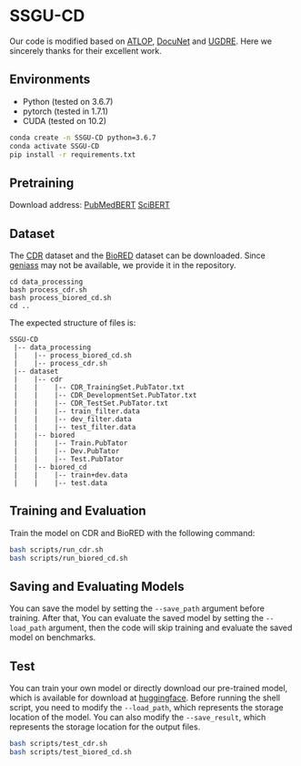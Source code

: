 # SSGU-CD
<div style="display:none">Code for [](https://).</div>

Our code is modified based on [ATLOP](https://github.com/wzhouad/ATLOP), [DocuNet](https://github.com/zjunlp/DocuNet) and [UGDRE](https://github.com/QiSun123/UGDRE). Here we sincerely thanks for their excellent work.

## Environments
* Python (tested on 3.6.7)
* pytorch (tested in 1.7.1)
* CUDA (tested on 10.2)
```bash
conda create -n SSGU-CD python=3.6.7
conda activate SSGU-CD
pip install -r requirements.txt
```

## Pretraining
Download address:
[PubMedBERT](https://huggingface.co/microsoft/BiomedNLP-PubMedBERT-base-uncased-abstract)
[SciBERT](https://huggingface.co/allenai/scibert_scivocab_cased)

## Dataset
The [CDR](https://pubmed.ncbi.nlm.nih.gov/26994911/) dataset and the [BioRED](https://ftp.ncbi.nlm.nih.gov/pub/lu/BioRED/) dataset can be downloaded.
Since [geniass](http://www.nactem.ac.uk/y-matsu/geniass/geniass-1.00.tar.gz) may not be available, we provide it in the repository.

```shell
cd data_processing
bash process_cdr.sh
bash process_biored_cd.sh
cd ..
```

The expected structure of files is:
```
SSGU-CD
 |-- data_processing
 |    |-- process_biored_cd.sh
 |    |-- process_cdr.sh
 |-- dataset
 |    |-- cdr
 |    |    |-- CDR_TrainingSet.PubTator.txt
 |    |    |-- CDR_DevelopmentSet.PubTator.txt
 |    |    |-- CDR_TestSet.PubTator.txt
 |    |    |-- train_filter.data
 |    |    |-- dev_filter.data
 |    |    |-- test_filter.data
 |    |-- biored
 |    |    |-- Train.PubTator
 |    |    |-- Dev.PubTator
 |    |    |-- Test.PubTator
 |    |-- biored_cd
 |    |    |-- train+dev.data
 |    |    |-- test.data
```

## Training and Evaluation
Train the model on CDR and BioRED with the following command:

```bash
bash scripts/run_cdr.sh
bash scripts/run_biored_cd.sh
```

## Saving and Evaluating Models
You can save the model by setting the `--save_path` argument before training. After that, You can evaluate the saved model by setting the `--load_path` argument, then the code will skip training and evaluate the saved model on benchmarks.

## Test
You can train your own model or directly download our pre-trained model, which is available for download at [huggingface](https://huggingface.co/NNroc/SSGU-CD/tree/main).
Before running the shell script, you need to modify the `--load_path`, which represents the storage location of the model. You can also modify the `--save_result`, which represents the storage location for the output files.
```bash
bash scripts/test_cdr.sh
bash scripts/test_biored_cd.sh
```
